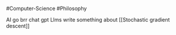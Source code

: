 #Computer-Science #Philosophy 

AI go brr
chat gpt 
Llms 
write something about [[Stochastic gradient descent]]
